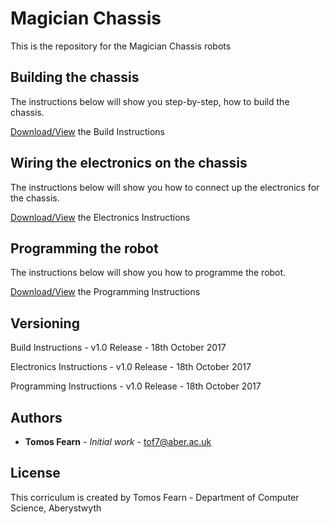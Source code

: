 # Magician Chassis

This is the repository for the Magician Chassis robots

## Building the chassis

The instructions below will show you step-by-step, how to build the chassis.

[Download/View](https://github.com/arcub/magician-chassis/blob/master/worksheets/magician-chassis-build.pdf) the Build Instructions

## Wiring the electronics on the chassis

The instructions below will show you how to connect up the electronics for the chassis.

[Download/View](https://github.com/arcub/magician-chassis/blob/master/worksheets/magician-chassis-electronics.pdf) the Electronics Instructions

## Programming the robot

The instructions below will show you how to programme the robot.

[Download/View](https://github.com/arcub/magician-chassis/blob/master/worksheets/magician-chassis-programming.pdf) the Programming Instructions

## Versioning

Build Instructions - v1.0 Release - 18th October 2017

Electronics Instructions - v1.0 Release - 18th October 2017

Programming Instructions - v1.0 Release - 18th October 2017 

## Authors

* **Tomos Fearn** - *Initial work* - [tof7@aber.ac.uk](mailto:tof7@aber.ac.uk)

## License

This corriculum is created by Tomos Fearn - Department of Computer Science, Aberystwyth

